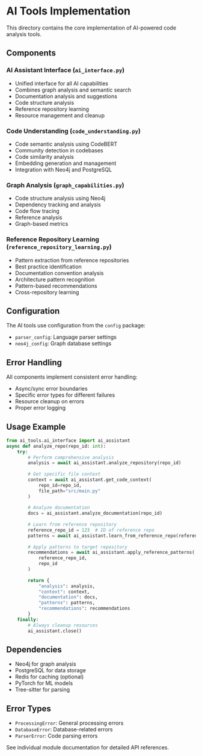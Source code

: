 # AI Tools Implementation

This directory contains the core implementation of AI-powered code analysis tools.

## Components

### AI Assistant Interface (`ai_interface.py`)

- Unified interface for all AI capabilities
- Combines graph analysis and semantic search
- Documentation analysis and suggestions
- Code structure analysis
- Reference repository learning
- Resource management and cleanup

### Code Understanding (`code_understanding.py`)

- Code semantic analysis using CodeBERT
- Community detection in codebases
- Code similarity analysis
- Embedding generation and management
- Integration with Neo4j and PostgreSQL

### Graph Analysis (`graph_capabilities.py`)

- Code structure analysis using Neo4j
- Dependency tracking and analysis
- Code flow tracing
- Reference analysis
- Graph-based metrics

### Reference Repository Learning (`reference_repository_learning.py`)

- Pattern extraction from reference repositories
- Best practice identification
- Documentation convention analysis
- Architecture pattern recognition
- Pattern-based recommendations
- Cross-repository learning

## Configuration

The AI tools use configuration from the `config` package:

- `parser_config`: Language parser settings
- `neo4j_config`: Graph database settings

## Error Handling

All components implement consistent error handling:

- Async/sync error boundaries
- Specific error types for different failures
- Resource cleanup on errors
- Proper error logging

## Usage Example

```python
from ai_tools.ai_interface import ai_assistant
async def analyze_repo(repo_id: int):
    try:
        # Perform comprehensive analysis
        analysis = await ai_assistant.analyze_repository(repo_id)
        
        # Get specific file context
        context = await ai_assistant.get_code_context(
            repo_id=repo_id,
            file_path="src/main.py"
        )
        
        # Analyze documentation
        docs = ai_assistant.analyze_documentation(repo_id)
        
        # Learn from reference repository
        reference_repo_id = 123  # ID of reference repo
        patterns = await ai_assistant.learn_from_reference_repo(reference_repo_id)
        
        # Apply patterns to target repository
        recommendations = await ai_assistant.apply_reference_patterns(
            reference_repo_id,
            repo_id
        )
        
        return {
            "analysis": analysis,
            "context": context,
            "documentation": docs,
            "patterns": patterns,
            "recommendations": recommendations
        }
    finally:
        # Always cleanup resources
        ai_assistant.close()
```

## Dependencies

- Neo4j for graph analysis
- PostgreSQL for data storage
- Redis for caching (optional)
- PyTorch for ML models
- Tree-sitter for parsing

## Error Types

- `ProcessingError`: General processing errors
- `DatabaseError`: Database-related errors
- `ParserError`: Code parsing errors

See individual module documentation for detailed API references.
